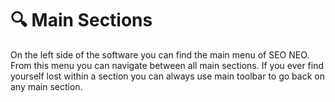 # 🔍 Main Sections

On the left side of the software you can find the main menu of SEO NEO. From this menu you can navigate between all main sections. If you ever find yourself lost within a section you can always use main toolbar to go back on any main section.
